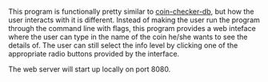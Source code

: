 This program is functionally pretty similar to [coin-checker-db](https://github.com/Omar-Khawaja/coin-checker-db), but how the user interacts with it is
different. Instead of making the user run the program through the command line
with flags, this program provides a web inteface where the user can type in the
name of the coin he/she wants to see the details of. The user can still select
the info level by clicking one of the appropriate radio buttons provided by
the interface.

The web server will start up locally on port 8080.
